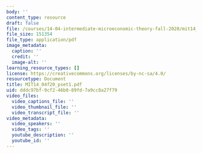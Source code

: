 ```yaml
---
body: ''
content_type: resource
draft: false
file: /courses/14-04-intermediate-microeconomic-theory-fall-2020/mit14_04f20_pset1.pdf
file_size: 151354
file_type: application/pdf
image_metadata:
  caption: ''
  credit: ''
  image-alt: ''
learning_resource_types: []
license: https://creativecommons.org/licenses/by-nc-sa/4.0/
resourcetype: Document
title: MIT14_04f20_pset1.pdf
uid: dddc97bf-9cf2-46b0-89fd-7a9cc8a27f79
video_files:
  video_captions_file: ''
  video_thumbnail_file: ''
  video_transcript_file: ''
video_metadata:
  video_speakers: ''
  video_tags: ''
  youtube_description: ''
  youtube_id: ''
---
```

